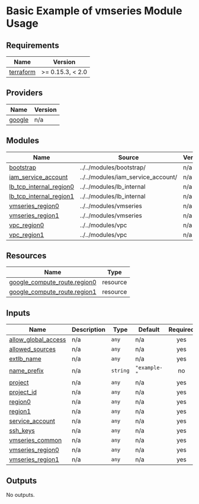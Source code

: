 # Basic Example of vmseries Module Usage

<!-- BEGINNING OF PRE-COMMIT-TERRAFORM DOCS HOOK -->
## Requirements

| Name | Version |
|------|---------|
| <a name="requirement_terraform"></a> [terraform](#requirement\_terraform) | >= 0.15.3, < 2.0 |

## Providers

| Name | Version |
|------|---------|
| <a name="provider_google"></a> [google](#provider\_google) | n/a |

## Modules

| Name | Source | Version |
|------|--------|---------|
| <a name="module_bootstrap"></a> [bootstrap](#module\_bootstrap) | ../../modules/bootstrap/ | n/a |
| <a name="module_iam_service_account"></a> [iam\_service\_account](#module\_iam\_service\_account) | ../../modules/iam_service_account/ | n/a |
| <a name="module_lb_tcp_internal_region0"></a> [lb\_tcp\_internal\_region0](#module\_lb\_tcp\_internal\_region0) | ../../modules/lb_internal | n/a |
| <a name="module_lb_tcp_internal_region1"></a> [lb\_tcp\_internal\_region1](#module\_lb\_tcp\_internal\_region1) | ../../modules/lb_internal | n/a |
| <a name="module_vmseries_region0"></a> [vmseries\_region0](#module\_vmseries\_region0) | ../../modules/vmseries | n/a |
| <a name="module_vmseries_region1"></a> [vmseries\_region1](#module\_vmseries\_region1) | ../../modules/vmseries | n/a |
| <a name="module_vpc_region0"></a> [vpc\_region0](#module\_vpc\_region0) | ../../modules/vpc | n/a |
| <a name="module_vpc_region1"></a> [vpc\_region1](#module\_vpc\_region1) | ../../modules/vpc | n/a |

## Resources

| Name | Type |
|------|------|
| [google_compute_route.region0](https://registry.terraform.io/providers/hashicorp/google/latest/docs/resources/compute_route) | resource |
| [google_compute_route.region1](https://registry.terraform.io/providers/hashicorp/google/latest/docs/resources/compute_route) | resource |

## Inputs

| Name | Description | Type | Default | Required |
|------|-------------|------|---------|:--------:|
| <a name="input_allow_global_access"></a> [allow\_global\_access](#input\_allow\_global\_access) | n/a | `any` | n/a | yes |
| <a name="input_allowed_sources"></a> [allowed\_sources](#input\_allowed\_sources) | n/a | `any` | n/a | yes |
| <a name="input_extlb_name"></a> [extlb\_name](#input\_extlb\_name) | n/a | `any` | n/a | yes |
| <a name="input_name_prefix"></a> [name\_prefix](#input\_name\_prefix) | n/a | `string` | `"example-"` | no |
| <a name="input_project"></a> [project](#input\_project) | n/a | `any` | n/a | yes |
| <a name="input_project_id"></a> [project\_id](#input\_project\_id) | n/a | `any` | n/a | yes |
| <a name="input_region0"></a> [region0](#input\_region0) | n/a | `any` | n/a | yes |
| <a name="input_region1"></a> [region1](#input\_region1) | n/a | `any` | n/a | yes |
| <a name="input_service_account"></a> [service\_account](#input\_service\_account) | n/a | `any` | n/a | yes |
| <a name="input_ssh_keys"></a> [ssh\_keys](#input\_ssh\_keys) | n/a | `any` | n/a | yes |
| <a name="input_vmseries_common"></a> [vmseries\_common](#input\_vmseries\_common) | n/a | `any` | n/a | yes |
| <a name="input_vmseries_region0"></a> [vmseries\_region0](#input\_vmseries\_region0) | n/a | `any` | n/a | yes |
| <a name="input_vmseries_region1"></a> [vmseries\_region1](#input\_vmseries\_region1) | n/a | `any` | n/a | yes |

## Outputs

No outputs.
<!-- END OF PRE-COMMIT-TERRAFORM DOCS HOOK -->